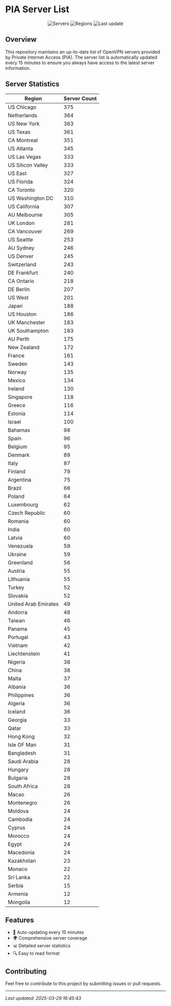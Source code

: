 # PIA Server List

<div align="center">

![Servers](https://img.shields.io/badge/servers-11,943-blue)
![Regions](https://img.shields.io/badge/regions-97-blue)
![Last update](https://img.shields.io/badge/Last_Updated-March_29_2025_11:45_EST-blue)

</div>

## Overview
This repository maintains an up-to-date list of OpenVPN servers provided by Private Internet Access (PIA). The server list is automatically updated every 15 minutes to ensure you always have access to the latest server information.

## Server Statistics
| Region | Server Count |
|--------|--------------|
| US Chicago                     | 375          |
| Netherlands                    | 364          |
| US New York                    | 363          |
| US Texas                       | 361          |
| CA Montreal                    | 351          |
| US Atlanta                     | 345          |
| US Las Vegas                   | 333          |
| US Silicon Valley              | 333          |
| US East                        | 327          |
| US Florida                     | 324          |
| CA Toronto                     | 320          |
| US Washington DC               | 310          |
| US California                  | 307          |
| AU Melbourne                   | 305          |
| UK London                      | 281          |
| CA Vancouver                   | 269          |
| US Seattle                     | 253          |
| AU Sydney                      | 246          |
| US Denver                      | 245          |
| Switzerland                    | 243          |
| DE Frankfurt                   | 240          |
| CA Ontario                     | 218          |
| DE Berlin                      | 207          |
| US West                        | 201          |
| Japan                          | 188          |
| US Houston                     | 186          |
| UK Manchester                  | 183          |
| UK Southampton                 | 183          |
| AU Perth                       | 175          |
| New Zealand                    | 172          |
| France                         | 161          |
| Sweden                         | 143          |
| Norway                         | 135          |
| Mexico                         | 134          |
| Ireland                        | 130          |
| Singapore                      | 118          |
| Greece                         | 116          |
| Estonia                        | 114          |
| Israel                         | 100          |
| Bahamas                        | 98           |
| Spain                          | 96           |
| Belgium                        | 95           |
| Denmark                        | 89           |
| Italy                          | 87           |
| Finland                        | 79           |
| Argentina                      | 75           |
| Brazil                         | 66           |
| Poland                         | 64           |
| Luxembourg                     | 62           |
| Czech Republic                 | 60           |
| Romania                        | 60           |
| India                          | 60           |
| Latvia                         | 60           |
| Venezuela                      | 59           |
| Ukraine                        | 59           |
| Greenland                      | 56           |
| Austria                        | 55           |
| Lithuania                      | 55           |
| Turkey                         | 52           |
| Slovakia                       | 52           |
| United Arab Emirates           | 49           |
| Andorra                        | 48           |
| Taiwan                         | 46           |
| Panama                         | 45           |
| Portugal                       | 43           |
| Vietnam                        | 42           |
| Liechtenstein                  | 41           |
| Nigeria                        | 38           |
| China                          | 38           |
| Malta                          | 37           |
| Albania                        | 36           |
| Philippines                    | 36           |
| Algeria                        | 36           |
| Iceland                        | 36           |
| Georgia                        | 33           |
| Qatar                          | 33           |
| Hong Kong                      | 32           |
| Isle OF Man                    | 31           |
| Bangladesh                     | 31           |
| Saudi Arabia                   | 28           |
| Hungary                        | 28           |
| Bulgaria                       | 28           |
| South Africa                   | 28           |
| Macao                          | 26           |
| Montenegro                     | 26           |
| Moldova                        | 24           |
| Cambodia                       | 24           |
| Cyprus                         | 24           |
| Morocco                        | 24           |
| Egypt                          | 24           |
| Macedonia                      | 24           |
| Kazakhstan                     | 23           |
| Monaco                         | 22           |
| Sri Lanka                      | 22           |
| Serbia                         | 15           |
| Armenia                        | 12           |
| Mongolia                       | 12           |

## Features
- 🔄 Auto-updating every 15 minutes
- 🌍 Comprehensive server coverage
- 📊 Detailed server statistics
- 🔍 Easy to read format

## Contributing
Feel free to contribute to this project by submitting issues or pull requests.

---
*Last updated: 2025-03-29 16:45:43*